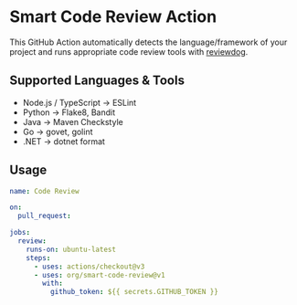 # Smart Code Review Action

This GitHub Action automatically detects the language/framework of your project and runs appropriate code review tools with [reviewdog](https://github.com/reviewdog/reviewdog).

## Supported Languages & Tools
- Node.js / TypeScript → ESLint
- Python → Flake8, Bandit
- Java → Maven Checkstyle
- Go → govet, golint
- .NET → dotnet format

## Usage

```yaml
name: Code Review

on:
  pull_request:

jobs:
  review:
    runs-on: ubuntu-latest
    steps:
      - uses: actions/checkout@v3
      - uses: org/smart-code-review@v1
        with:
          github_token: ${{ secrets.GITHUB_TOKEN }}
```
